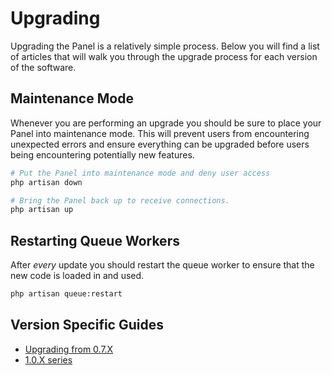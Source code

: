 # Upgrading
Upgrading the Panel is a relatively simple process. Below you will find a list of articles that will walk you through
the upgrade process for each version of the software.

## Maintenance Mode
Whenever you are performing an upgrade you should be sure to place your Panel into maintenance mode. This will prevent
users from encountering unexpected errors and ensure everything can be upgraded before users being encountering
potentially new features.

``` bash
# Put the Panel into maintenance mode and deny user access
php artisan down

# Bring the Panel back up to receive connections.
php artisan up
```

## Restarting Queue Workers
After _every_ update you should restart the queue worker to ensure that the new code is loaded in and used.

``` bash
php artisan queue:restart
```

## Version Specific Guides
* [Upgrading from 0.7.X](/panel/1.0/upgrade/0.7_to_1.0.md)
* [1.0.X series](/panel/1.0/upgrade/1.0.md) <Badge text="release candidate" type="warn" vertical="middle"/>
